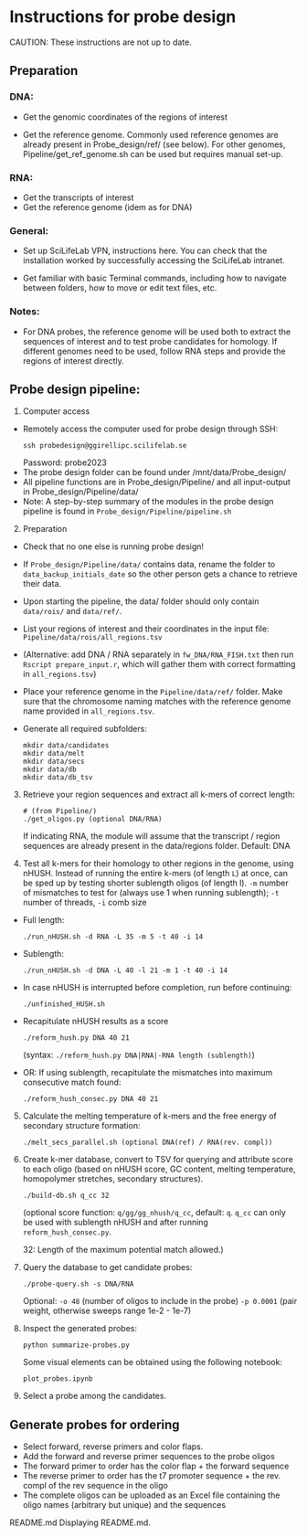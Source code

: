 # Instructions for probe design

CAUTION: These instructions are not up to date.

## Preparation

### DNA:
- Get the genomic coordinates of the regions of interest

- Get the reference genome. Commonly used reference genomes are
  already present in Probe_design/ref/ (see below). For other genomes,
  Pipeline/get_ref_genome.sh can be used but requires manual set-up.

### RNA:

- Get the transcripts of interest
- Get the reference genome (idem as for DNA)

### General:

- Set up SciLifeLab VPN, instructions here. You can check that the
  installation worked by successfully accessing the SciLifeLab
  intranet.

- Get familiar with basic Terminal commands, including how to navigate
  between folders, how to move or edit text files, etc.

### Notes:

- For DNA probes, the reference genome will be used both to extract
  the sequences of interest and to test probe candidates for
  homology. If different genomes need to be used, follow RNA steps and
  provide the regions of interest directly.



## Probe design pipeline:

1. Computer access
- Remotely access the computer used for probe design through SSH:
  ``` shell
  ssh probedesign@ggirellipc.scilifelab.se
  ```
  Password: probe2023
- The probe design folder can be found under /mnt/data/Probe_design/
- All pipeline functions are in Probe_design/Pipeline/
  and all input-output in Probe_design/Pipeline/data/
- Note: A step-by-step summary of the modules in the probe design
  pipeline is found in `Probe_design/Pipeline/pipeline.sh`


2. Preparation
- Check that no one else is running probe design!

- If `Probe_design/Pipeline/data/` contains data, rename the folder to
  `data_backup_initials_date` so the other person gets a chance to
  retrieve their data.

- Upon starting the pipeline, the data/ folder should only contain
  `data/rois/` and `data/ref/`.
- List your regions of interest and their coordinates in the input file:
  `Pipeline/data/rois/all_regions.tsv`

- (Alternative: add  DNA / RNA separately  in `fw_DNA/RNA_FISH.txt` then
  run  `Rscript prepare_input.r`, which will gather them with correct
  formatting in `all_regions.tsv`)

- Place your reference genome in the `Pipeline/data/ref/` folder. Make
  sure that the chromosome naming matches with the reference genome
  name provided in `all_regions.tsv`.

- Generate all required subfolders:

  ``` shell
  mkdir data/candidates
  mkdir data/melt
  mkdir data/secs
  mkdir data/db
  mkdir data/db_tsv
  ```

3. Retrieve your region sequences and extract all k-mers of correct length:

   ``` shell
   # (from Pipeline/)
   ./get_oligos.py (optional DNA/RNA)
   ```

   If indicating RNA, the module will assume that the transcript / region
   sequences are already present in the data/regions folder. Default: DNA


4. Test all k-mers for their homology to other regions in the genome,
   using nHUSH. Instead of running the entire k-mers (of length `L`) at
   once, can be sped up by testing shorter sublength oligos (of length
   l).  `-m` number of mismatches to test for (always use 1 when running
   sublength); `-t` number of threads, `-i` comb size



- Full length:

  ``` shell
  ./run_nHUSH.sh -d RNA -L 35 -m 5 -t 40 -i 14
  ```
- Sublength:
  ``` shell
  ./run_nHUSH.sh -d DNA -L 40 -l 21 -m 1 -t 40 -i 14
  ```
- In case nHUSH is interrupted before completion, run before continuing:
  ``` shell
  ./unfinished_HUSH.sh
  ```
- Recapitulate nHUSH results as a score
  ``` shell
  ./reform_hush.py DNA 40 21
  ```
  (syntax: `./reform_hush.py DNA|RNA|-RNA length (sublength)`)
- OR: If using sublength, recapitulate the mismatches into maximum
  consecutive match found:

  ``` shell
  ./reform_hush_consec.py DNA 40 21
  ```

5. Calculate the melting temperature of k-mers and the free energy of
   secondary structure formation:

   ``` shell
   ./melt_secs_parallel.sh (optional DNA(ref) / RNA(rev. compl))
   ```

6. Create k-mer database, convert to TSV for querying and attribute
   score to each oligo (based on nHUSH score, GC content, melting
   temperature, homopolymer stretches, secondary structures).

    ``` shell
	./build-db.sh q_cc 32
    ```
    (optional score function: `q/gg/gg_nhush/q_cc`, default: `q`.
    `q_cc` can only be used with sublength nHUSH and after running `reform_hush_consec.py`.

    32: Length of the maximum potential match allowed.)


7. Query the database to get candidate probes:

    ``` shell
	./probe-query.sh -s DNA/RNA
    ```
	Optional: `-o 48` (number of oligos to include in the probe)
    `-p 0.0001` (pair weight, otherwise sweeps range 1e-2 - 1e-7)

8. Inspect the generated probes:
   ``` shell
   python summarize-probes.py
   ```
	Some visual elements can be obtained using the following notebook:
    ```shell
    plot_probes.ipynb
    ```

9. Select a probe among the candidates.

## Generate probes for ordering

- Select forward, reverse primers and color flaps.
- Add the forward and reverse primer sequences to the probe oligos
- The forward primer to order has the color flap + the forward sequence
- The reverse primer to order has the t7 promoter sequence + the
  rev. compl of the rev sequence in the oligo
- The complete oligos can be uploaded as an Excel file containing the
  oligo names (arbitrary but unique) and the sequences

README.md
Displaying README.md.
